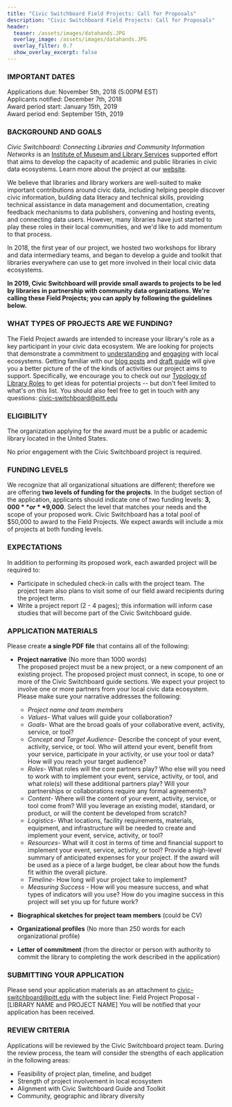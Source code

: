 ```yaml
---
title: "Civic Switchboard Field Projects: Call for Proposals"
description: "Civic Switchboard Field Projects: Call for Proposals"
header: 
  teaser: /assets/images/datahands.JPG
  overlay_image: /assets/images/datahands.JPG
  overlay_filter: 0.7
  show_overlay_excerpt: false 
---
```


### IMPORTANT DATES
Applications due: November 5th, 2018  (5:00PM EST)  
Applicants notified: December 7th, 2018  
Award period start: January 15th, 2019  
Award period end: September 15th,  2019  

### BACKGROUND AND GOALS
*Civic Switchboard: Connecting Libraries and Community Information Networks* is an [Institute of Museum and Library Services](https://www.imls.org) supported effort that aims to develop the capacity of academic and public libraries in civic data ecosystems. Learn more about the project at our [website](https://civic-switchboard.github.io/).  

We believe that libraries and library workers are well-suited to make important contributions around civic data, including helping people discover civic information, building data literacy and technical skills, providing technical assistance in data management and documentation, creating feedback mechanisms to data publishers, convening and hosting events, and connecting data users. However, many libraries have just started to play these roles in their local communities, and we'd like to add momentum to that process.

In 2018, the first year of our project, we hosted two workshops for library and data intermediary teams, and began to develop a guide and toolkit that libraries everywhere can use to get more involved in their local civic data ecosystems.  

**In 2019, Civic Switchboard will provide small awards to projects to be led by libraries in partnership with community data organizations.  We're calling these Field Projects; you can apply by following the guidelines below.** 

### WHAT TYPES OF PROJECTS ARE WE FUNDING?
The Field Project awards are intended to increase your library's role as a key participant in your civic data ecosystem. We are looking for projects that demonstrate a commitment to [understanding](https://civic-switchboard.gitbook.io/guide/understanding/mapping-your-ecosystem) and [engaging](https://civic-switchboard.gitbook.io/guide/engaging/finding-a-data-intermediary-partne) with local ecosystems. Getting familiar with our [blog posts](https://civic-switchboard.github.io/updates/index.html) and [draft guide](https://civic-switchboard.gitbook.io/guide/) will give you a better picture of the of the kinds of activities our project aims to support. Specifically, we encourage you to check out our [Typology of Library Roles](https://civic-switchboard.gitbook.io/guide/activating/typology-of-library-roles) to get ideas for potential projects -- but don't feel limited to what's on this list. You should also feel free to get in touch with any questions: civic-switchboard@pitt.edu  

### ELIGIBILITY 
The organization applying for the award must be a public or academic library located in the United States.  

No prior engagement with the Civic Switchboard project is required.

### FUNDING LEVELS 
We recognize that all organizational situations are different; therefore we are offering **two levels of funding for the projects**. In the budget section of the application, applicants should indicate one of two funding levels: **$3,000** or **$9,000**. Select the level that matches your needs and the scope of your proposed work. Civic Switchboard has a total pool of $50,000 to award to the Field Projects. We expect awards will include a mix of projects at both funding levels.

### EXPECTATIONS
In addition to performing its proposed work, each awarded project will be required to: 
* Participate in scheduled check-in calls with the project team.  The project team also plans to visit some of our field award recipients during the project term.
* Write a project report (2 - 4 pages); this information will inform case studies that will become part of the Civic Switchboard guide.

### APPLICATION MATERIALS
Please create **a single PDF file** that contains all of the following:  

* **Project narrative** (No more than 1000 words)   
The proposed project must be a new project, or a new component of an existing project.  The proposed project must connect, in scope, to one or more of the Civic Switchboard guide sections. We expect your project to involve one or more partners from your local civic data ecosystem. Please make sure your narrative addresses the following:    

    - *Project name and team members*   
    - *Values*- What values will guide your collaboration?    
    - *Goals*-  What are the broad goals of your collaborative event, activity, service, or tool? 
    - *Concept and Target Audience*- Describe the concept of your event, activity, service, or tool.  Who will attend your event, benefit from your service, participate in your activity, or use your tool or data? How will you reach your target audience? 
    - *Roles*-  What roles will the core partners play? Who else will you need to work with to implement your event, service, activity, or tool, and what role(s) will these additional partners play?   Will your partnerships or collaborations require any formal agreements?
    - *Content*- Where will the content of your event, activity, service, or tool come from? Will you leverage an existing model, standard, or product, or will the content be developed from scratch?
    - *Logistics*- What locations, facility requirements, materials, equipment, and infrastructure will be needed to create and implement your event, service, activity, or tool?
    - *Resources*- What will it cost in terms of time and financial support to implement your event, service, activity, or tool? Provide a high-level summary of anticipated expenses for your project. If the award will be used as a piece of a large budget, be clear about how the funds fit within the overall picture.
    - *Timeline*- How long will your project take to implement?
    - *Measuring Success* - How will you measure success, and what types of indicators will you use?  How do you imagine success in this project will set you up for future work?


* **Biographical sketches for project team members** (could be CV) 

* **Organizational profiles** (No more than 250 words for each organizational profile)   

* **Letter of commitment** (from the director or person with authority to commit the library to completing the work described in the application)  

### SUBMITTING YOUR APPLICATION  
Please send your application materials as an attachment to civic-switchboard@pitt.edu with the subject line: Field Project Proposal - [LIBRARY NAME and PROJECT NAME]  You will be notified that your application has been received.  


### REVIEW CRITERIA
Applications will be reviewed by the Civic Switchboard project team. During the review process, the team will consider the strengths of each application in the following areas:   
* Feasibility of project plan, timeline, and budget
* Strength of project involvement in local ecosystem
* Alignment with Civic Switchboard Guide and Toolkit
* Community, geographic and library diversity


